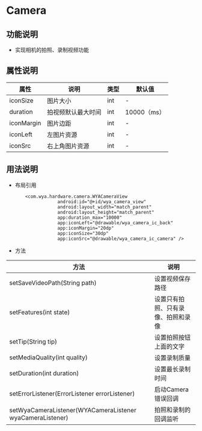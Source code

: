 # Camera
## 功能说明
- 实现相机的拍照、录制视频功能

## 属性说明
属性 | 说明 | 类型 | 默认值
---|---|---|---
iconSize|图片大小|int|-
duration|拍视频默认最大时间|int|10000（ms）
iconMargin|图片边距|int|-
iconLeft|左图片资源|int|-
iconSrc|右上角图片资源|int|-

## 用法说明
- 布局引用
```       
       <com.wya.hardware.camera.WYACameraView
                   android:id="@+id/wya_camera_view"
                   android:layout_width="match_parent"
                   android:layout_height="match_parent"
                   app:duration_max="10000"
                   app:iconLeft="@drawable/wya_camera_ic_back"
                   app:iconMargin="20dp"
                   app:iconSize="30dp"
                   app:iconSrc="@drawable/wya_camera_ic_camera" />
```
- 方法

方法|说明
---|---
setSaveVideoPath(String path)|设置视频保存路径
setFeatures(int state)|设置只有拍照、只有录像、拍照和录像
setTip(String tip)|设置拍照按钮上面的文字
setMediaQuality(int quality)|设置录制质量
setDuration(int duration)|设置最长录制时间
setErrorListener(ErrorListener errorListener)|启动Camera错误回调
setWyaCameraListener(WYACameraListener wyaCameraListener)|拍照和录制的回调监听
